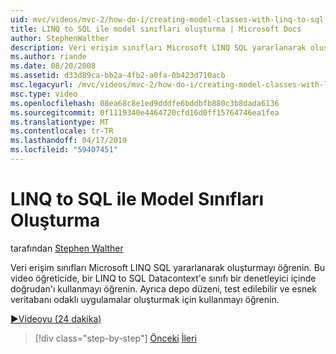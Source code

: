 ```yaml
---
uid: mvc/videos/mvc-2/how-do-i/creating-model-classes-with-linq-to-sql
title: LINQ to SQL ile model sınıfları oluşturma | Microsoft Docs
author: StephenWalther
description: Veri erişim sınıfları Microsoft LINQ SQL yararlanarak oluşturmayı öğrenin. Bu video öğreticide SQL datacontext'e bir LINQ'ı kullanmayı öğrenin...
ms.author: riande
ms.date: 08/20/2008
ms.assetid: d33d89ca-bb2a-4fb2-a0fa-0b423d710acb
msc.legacyurl: /mvc/videos/mvc-2/how-do-i/creating-model-classes-with-linq-to-sql
msc.type: video
ms.openlocfilehash: 08ea68c8e1ed9dddfe6bddbfb880c3b8dada6136
ms.sourcegitcommit: 0f1119340e4464720cfd16d0ff15764746ea1fea
ms.translationtype: MT
ms.contentlocale: tr-TR
ms.lasthandoff: 04/17/2019
ms.locfileid: "59407451"
---
```

# <a name="creating-model-classes-with-linq-to-sql"></a>LINQ to SQL ile Model Sınıfları Oluşturma

tarafından [Stephen Walther](https://github.com/StephenWalther)

Veri erişim sınıfları Microsoft LINQ SQL yararlanarak oluşturmayı öğrenin. Bu video öğreticide, bir LINQ to SQL Datacontext'e sınıfı bir denetleyici içinde doğrudan'ı kullanmayı öğrenin. Ayrıca depo düzeni, test edilebilir ve esnek veritabanı odaklı uygulamalar oluşturmak için kullanmayı öğrenin.

[&#9654;Videoyu (24 dakika)](https://channel9.msdn.com/Blogs/ASP-NET-Site-Videos/creating-model-classes-with-linq-to-sql)

> [!div class="step-by-step"]
> [Önceki](creating-custom-html-helpers.md)
> [İleri](displaying-a-table-of-database-data.md)
